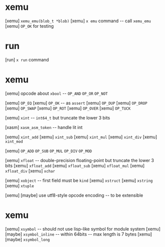 # xemu

[xemu] `xemu_emu(blob_t *blob)`
[xemu] `x emu` command -- call `xemu_emu`
[xemu] `OP_OK` for testing

# run

[run] `x run` command

# xemu

[xemu] opcode about `xbool` -- `OP_AND` `OP_OR` `OP_NOT`

[xemu] `OP_EQ`
[xemu] `OP_OK` -- as `assert`
[xemu] `OP_DUP`
[xemu] `OP_DROP`
[xemu] `OP_SWAP`
[xemu] `OP_ROT`
[xemu] `OP_OVER`
[xemu] `OP_TUCK`

[xemu] `xint` -- `int64_t` but truncate the lower 3 bits

[xasm] `xasm_asm_token` -- handle lit int

[xemu] `xint_add`
[xemu] `xint_sub`
[xemu] `xint_mul`
[xemu] `xint_div`
[xemu] `xint_mod`

[xemu] `OP_ADD` `OP_SUB` `OP_MUL` `OP_DIV` `OP_MOD`

[xemu] `xfloat` -- double-precision floating-point but truncate the lower 3 bits
[xemu] `xfloat_add`
[xemu] `xfloat_sub`
[xemu] `xfloat_mul`
[xemu] `xfloat_div`
[xemu] `xchar`

[xemu] `xobject` -- first field must be `kind`
[xemu] `xstruct`
[xemu] `xstring`
[xemu] `xtuple`

[xemu] [maybe] use utf8-style opcode encoding -- to be extensible

# xemu

[xemu] `xsymbol` -- should not use lisp-like symbol for module system
[xemu] [maybe] `xsymbol_inline` -- within 64bits -- max length is 7 bytes
[xemu] [maybe] `xsymbol_long`
